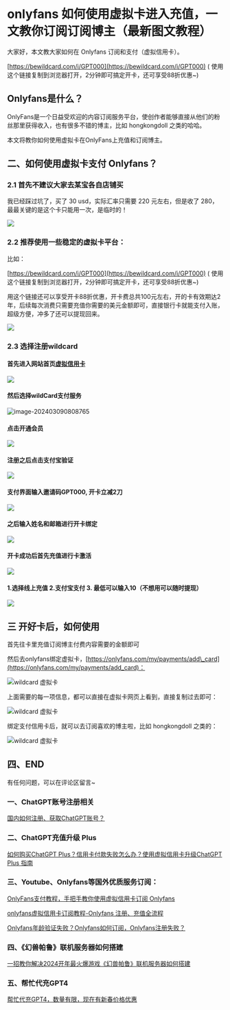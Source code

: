 # onlyfans 如何使用虚拟卡进入充值，一文教你订阅订阅博主（最新图文教程）

大家好，本文教大家如何在 Onlyfans 订阅和支付（虚拟信用卡）。

[https://bewildcard.com/i/GPT000](https://bewildcard.com/i/GPT000) ( 使用这个链接复制到浏览器打开，2分钟即可搞定开卡，还可享受88折优惠~)

## Onlyfans是什么？

OnlyFans是一个日益受欢迎的内容订阅服务平台，使创作者能够直接从他们的粉丝那里获得收入，也有很多不错的博主，比如 hongkongdoll 之类的哈哈。

本文将教你如何使用虚拟卡在OnlyFans上充值和订阅博主。

## 二、如何使用虚拟卡支付 Onlyfans？

### 2.1 首先不建议大家去某宝各自店铺买

我已经踩过坑了，买了 30 usd，实际汇率只需要 220 元左右，但是收了 280，最最关键的是这个卡只能用一次，是临时的！

![](https://gptblog.oss-cn-hangzhou.aliyuncs.com/image/202403190805239.jpeg)

### 2.2 推荐使用一些稳定的虚拟卡平台：

比如：

[https://bewildcard.com/i/GPT000](https://bewildcard.com/i/GPT000) ( 使用这个链接复制到浏览器打开，2分钟即可搞定开卡，还可享受88折优惠~)

用这个链接还可以享受开卡88折优惠，开卡费总共100元左右，开的卡有效期达2年，后续每次消费只需要充值你需要的美元金额即可，直接银行卡就能支付入账，超级方便，冲多了还可以提现回来。

[![](https://chatgptzhinan.com/wp-content/uploads/2023/12/wildcard.png)](https://bewildcard.com/i/GPT000 "<u>WildCard 信用卡，2 分钟订阅 ChatGPT Plus</u>")

### 2.3 选择注册wildcard

#### 首先进入网站首页[虚拟信用卡](https://bewildcard.com/i/GPT000)

![](https://gptblog.oss-cn-hangzhou.aliyuncs.com/image/202403090818516.png)

#### 然后选择wildCard支付服务
![image-202403090808765](https://gptblog.oss-cn-hangzhou.aliyuncs.com/image/202404101622107.png)

#### 点击开通会员
![](https://gptblog.oss-cn-hangzhou.aliyuncs.com/image/202404240807282.png)

#### 注册之后点击支付宝验证
![](https://gptblog.oss-cn-hangzhou.aliyuncs.com/image/202404101626783.png)

#### 支付界面输入邀请码GPT000, 开卡立减2刀
![](https://gptblog.oss-cn-hangzhou.aliyuncs.com/image/202404101627572.png)

#### 之后输入姓名和邮箱进行开卡绑定
![](https://gptblog.oss-cn-hangzhou.aliyuncs.com/image/202404240808129.png)

#### 开卡成功后首先充值进行卡激活
![](https://gptblog.oss-cn-hangzhou.aliyuncs.com/image/202404091648821.png)

#### 1.选择线上充值 2.支付宝支付  3. 最低可以输入10（不想用可以随时提现）
![](https://gptblog.oss-cn-hangzhou.aliyuncs.com/image/202404091652647.png)

## 三 开好卡后，如何使用

首先往卡里充值订阅博主付费内容需要的金额即可

然后去onlyfans绑定虚拟卡，[https://onlyfans.com/my/payments/add\_card](https://onlyfans.com/my/payments/add_card)：

![wildcard 虚拟卡](https://gptblog.oss-cn-hangzhou.aliyuncs.com/image/202403190805955.png)

上面需要的每一项信息，都可以直接在虚拟卡网页上看到，直接复制过去即可：

![wildcard 虚拟卡](https://gptblog.oss-cn-hangzhou.aliyuncs.com/image/202403190805056.png)

绑定支付信用卡后，就可以去订阅喜欢的博主啦，比如 hongkongdoll 之类的：

![wildcard 虚拟卡](https://gptblog.oss-cn-hangzhou.aliyuncs.com/image/202403190805947.png)

## 四、END

有任何问题，可以在评论区留言~

### 一、ChatGPT账号注册相关

[国内如何注册、获取ChatGPT账号？](/how-to-register-chatgpt)

### 二、ChatGPT充值升级 Plus

[如何购买ChatGPT Plus？信用卡付款失败怎么办？使用虚拟信用卡升级ChatGPT Plus 指南](/how-to-payment-chatgpt)

### 三、Youtube、Onlyfans等国外优质服务订阅：

[OnlyFans支付教程，手把手教你使用虚拟信用卡订阅 Onlyfans](/onlyfans-pay)

[onlyfans虚拟信用卡订阅教程-Onlyfans 注册、充值全流程](/onlyFans-pay-methods)

[Onlyfans年龄验证失败？Onlyfans如何订阅，Onlyfans注册失败？](/onlyfans-question)

### 四、《幻兽帕鲁》联机服务器如何搭建
[一招教你解决2024开年最火爆游戏《幻兽帕鲁》联机服务器如何搭建](/palu)

### 五、帮忙代充GPT4
[帮忙代充GPT4，数量有限，现在有新春价格优惠](/helpgpt)


<Vssue/>
